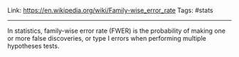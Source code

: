 Link: https://en.wikipedia.org/wiki/Family-wise_error_rate
Tags: #stats 

---

In statistics, family-wise error rate (FWER) is the probability of making one or more false discoveries, or type I errors when performing multiple hypotheses tests. 